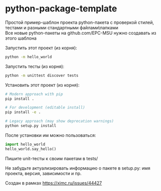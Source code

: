 # python-package-template

Простой пример-шаблон проекта python-пакета с проверкой стилей, тестами и разными стандартными файлами\папками  
Все новые python-пакеты на github.com/EPC-MSU нужно создавать из этого шаблона

Запустить этот проект (из корня):
```bash
python -m hello_world
```
Запустить тесты (из корня):
```bash
python -m unittest discover tests
```
Установить этот проект (из корня):
```bash
# Modern approach with pip
pip install .

# For development (editable install)
pip install -e .

# Legacy approach (may show deprecation warnings)
python setup.py install
```
После установки им можно пользоваться:
```python
import hello_world
hello_world.say_hello()
```

Пишите unit-тесты к своим пакетам в tests/

Не забудьте актуализировать информацию о пакете в setup.py: имя проекта, версия, зависимости и пр.

Создан в рамках https://ximc.ru/issues/44427
